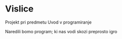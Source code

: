 # Vislice

Projekt pri predmetu Uvod v programiranje

Naredili bomo program; ki nas vodi skozi preprosto igro
